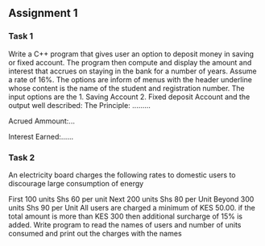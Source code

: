 ## Assignment 1 ##
### Task 1 ###
Write a C++ program that gives user an option to deposit money in saving or fixed account. The program then compute and display the amount and interest that accrues on staying in the bank for a number of years. Assume a rate of 16%. The options are inform of menus with the header underline whose content is the name of the student and registration number. The input options are the 1. Saving Account 2. Fixed deposit Account and the output well described:
The Principle: .........

Acrued Ammount:...

Interest Earned:......

### Task 2 ###
An electricity board charges the following rates to domestic users to discourage large consumption of energy

First 100 units Shs 60 per unit
Next 200 units Shs 80 per Unit
Beyond 300 units Shs 90 per Unit
All users are charged a minimum of KES 50.00. if the total amount is more than KES 300 then additional surcharge of 15% is added.
Write program to read the names of users and number of units consumed and print out the charges with the names